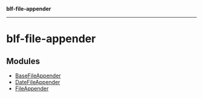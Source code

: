 **blf-file-appender**

***

# blf-file-appender

## Modules

- [BaseFileAppender](BaseFileAppender.md)
- [DateFileAppender](DateFileAppender.md)
- [FileAppender](FileAppender.md)
